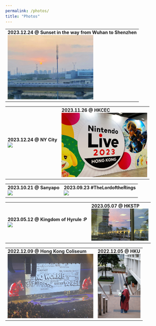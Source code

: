 ```yaml
---
permalink: /photos/ 
title: "Photos"
---
```

<table><tr>
<td> <b>2023.12.24 @ Sunset in the way from Wuhan to Shenzhen </b> <br> <img src="/images/photos/20240215_WH_SZ.jpg" height=200 border=0> </td>  
</tr></table>
<table><tr>
<td> <b>2023.12.24 @ NY City </b> <br> <img src="/images/photos/20231224_NY_City.jpg" height=200 border=0> </td>
<td> <b>2023.11.26 @ HKCEC </b> <br> <img src="/images/photos/20231126_nitendo.jpg" height=200 border=0> </td>
</tr></table>
<table><tr>
<td> <b>2023.10.21 @ Sanyapo </b> <br> <img src="/images/photos/20231021_sanyapo.jpg" height=200 border=0> </td>
<td> <b>2023.09.23 #TheLordoftheRings </b> <br> <img src="/images/photos/20230923_lordofring.jpg" height=200 border=0> </td>
</tr></table>
<table><tr>
<td> <b>2023.05.12 @ Kingdom of Hyrule :P </b> <br> <img src="/images/photos/20230512_zelda.jpg" height=100 border=0> </td>
<td> <b>2023.05.07 @ HKSTP</b> <br> <img src="/images/photos/20230507_hkstp.jpg" height=100 border=0> </td>
</tr></table>
<table><tr>
<td> <b>2022.12.09 @ Hong Kong Coliseum</b> <br> <img src="/images/photos/20221209_eason.jpg" height=200 border=0> </td>
<td>  <b>2022.12.05 @ HKU </b> <br> <img src="/images/photos/20221205_hku.jpg" height=200 border=0></td>
</tr></table>
